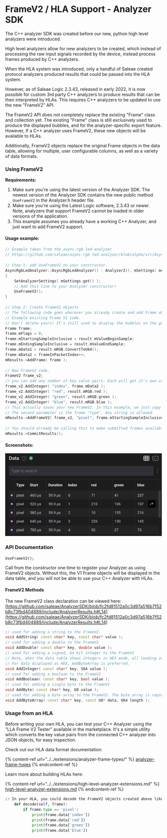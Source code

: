 # FrameV2 / HLA Support - Analyzer SDK

The C++ analyzer SDK was created before our new, python high level analyzers were introduced.

High level analyzers allow for new analyzers to be created, which instead of processing the raw input signals recorded by the device, instead process frames produced by C++ analyzers.

When the HLA system was introduced, only a handful of Saleae created protocol analyzers produced results that could be passed into the HLA system.

However, as of Saleae Logic 2.3.43, released in early 2022, it is now possible for custom 3rd party C++ analyzers to produce results that can be then interpreted by HLAs. This requires C++ analyzers to be updated to use the new "FrameV2" API.

The FrameV2 API does not completely replace the existing "Frame" class and collection yet. The existing "Frame" class is still exclusively used to produce the displayed bubbles, and for the analyzer-specific export feature. However, If a C++ analyzer uses FrameV2, these new objects will be available to HLAs.

Additionally, FrameV2 objects replace the original Frame objects in the data table, allowing for multiple, user configurable columns, as well as a variety of data formats.

### Using FrameV2

**Requirements:**

1. Make sure you're using the latest version of the Analyzer SDK. The newest version of the Analyzer SDK contains the new public method `UseFrameV2` in the Analyzer.h header file.
2. Make sure you're using the Latest Logic software, 2.3.43 or newer. Note, analyzers that support FrameV2 cannot be loaded in older versions of the application.
3. This example assumes you already have a working C++ Analyzer, and just want to add FrameV2 support.

#### Usage example:

```cpp
// Example taken from the async-rgb-led-analyzer
// https://github.com/saleae/async-rgb-led-analyzer/blob/alpha/src/AsyncRgbLedAnalyzer.cpp

// Step 1: add UseFrameV2 to your constructor.
AsyncRgbLedAnalyzer::AsyncRgbLedAnalyzer() : Analyzer2(), mSettings( new AsyncRgbLedAnalyzerSettings )
{
    SetAnalyzerSettings( mSettings.get() );
    // Add this line to your Analyzer constructor!
    UseFrameV2();
}

// Step 2: Create FrameV2 objects
// The following code goes wherever you already create and add Frame objects.
// Example existing Frame V1 code.
// Don't delete yours! It's still used to display the bubbles on the graph.
Frame frame;
frame.mFlags = 0;
frame.mStartingSampleInclusive = result.mValueBeginSample;
frame.mEndingSampleInclusive = result.mValueEndSample;
frame.mData1 = result.mRGB.ConvertToU64();
frame.mData2 = frameInPacketIndex++;
mResults->AddFrame( frame );

// New FrameV2 code.
FrameV2 frame_v2;
// you can add any number of key value pairs. Each will get it's own column in the data table.
frame_v2.AddInteger( "index", frame.mData2 );
frame_v2.AddInteger( "red", result.mRGB.red );
frame_v2.AddInteger( "green", result.mRGB.green );
frame_v2.AddInteger( "blue", result.mRGB.blue );
// This actually saves your new FrameV2. In this example, we just copy the same start and end sample number from Frame V1 above.
// The second parameter is the frame "type". Any string is allowed. 
mResults->AddFrameV2( frame_v2, "pixel", frame.mStartingSampleInclusive, frame.mEndingSampleInclusive );

// You should already be calling this to make submitted frames available to the rest of the system. It's still required.
mResults->CommitResults();
```

#### Screenshots:

![Once you have added UseFrameV2(), and start Adding FrameV2s, you will see them in the data table like this.](<../../.gitbook/assets/image (11).png>)

### API Documentation

`UseFrameV2();`

Call from the constructor one time to register your Analyzer as using FrameV2 objects. Without this, the V1 Frame objects will be displayed in the data table, and you will not be able to use your C++ Analyzer with HLAs.

#### FrameV2 Methods

The new FrameV2 class declaration can be viewed here: [https://github.com/saleae/AnalyzerSDK/blob/fc2fd81512a0c3d97a516b7f52b8c73fbd404889/include/AnalyzerResults.h#L14](https://github.com/saleae/AnalyzerSDK/blob/fc2fd81512a0c3d97a516b7f52b8c73fbd404889/include/AnalyzerResults.h#L14)

```cpp
// used for adding a string to the FrameV2.
void AddString( const char* key, const char* value );
// used for adding a double to the FrameV2
void AddDouble( const char* key, double value );
// used for adding a signed, 64 bit integer to the FrameV2
// Note, when the data table shows integers in HEX mode, all leading zeros will be displayed.
// For data displayed as HEX, AddByteArray is preferred.
void AddInteger( const char* key, S64 value );
// used for adding a boolean to the FrameV2
void AddBoolean( const char* key, bool value );
// used for adding a single byte to the FrameV2
void AddByte( const char* key, U8 value );
// used for adding a byte array to the FrameV2. The byte array is copied.
void AddByteArray( const char* key, const U8* data, U64 length );
```



### Usage from an HLA

Before writing your own HLA, you can test your C++ Analyzer using the "LLA Frame V2 Tester" available in the marketplace. It's a simple utility which converts the key value pairs from the connected C++ analyzer into JSON objects, for easy inspection.

Check out our HLA data format documentation:

{% content-ref url="../../extensions/analyzer-frame-types/" %}
[analyzer-frame-types](../../extensions/analyzer-frame-types/)
{% endcontent-ref %}

Learn more about building HLAs here:

{% content-ref url="../../extensions/high-level-analyzer-extensions.md" %}
[high-level-analyzer-extensions.md](../../extensions/high-level-analyzer-extensions.md)
{% endcontent-ref %}

```python
// In your HLA, you could decode the FrameV2 objects created above like so:
    def decode(self, frame):
        if frame.type == 'pixel':
            print(frame.data['index'])
			print(frame.data['red'])
			print(frame.data['green'])
			print(frame.data['blue'])
```
